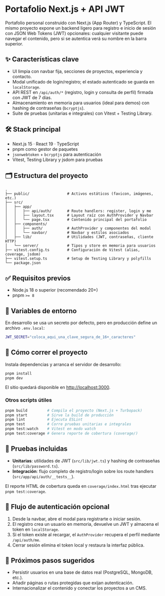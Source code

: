 # Portafolio Next.js + API JWT

Portafolio personal construido con Next.js (App Router) y TypeScript. El mismo proyecto expone un backend ligero para registro e inicio de sesión con JSON Web Tokens (JWT) opcionales: cualquier visitante puede navegar el contenido, pero si se autentica verá su nombre en la barra superior.

## ✨ Características clave

- UI limpia con navbar fija, secciones de proyectos, experiencia y contacto.
- Modal unificado de login/registro; el estado autenticado se guarda en `localStorage`.
- API REST en `/api/auth/*` (registro, login y consulta de perfil) firmada con JWT de 7 días.
- Almacenamiento en memoria para usuarios (ideal para demos) con hashing de contraseñas (`bcryptjs`).
- Suite de pruebas (unitarias e integrales) con Vitest + Testing Library.

## 🛠️ Stack principal

- Next.js 15 · React 19 · TypeScript
- pnpm como gestor de paquetes
- `jsonwebtoken` + `bcryptjs` para autenticación
- Vitest, Testing Library y jsdom para pruebas

## 🗂️ Estructura del proyecto

```
.
├── public/                 # Activos estáticos (favicon, imágenes, etc.)
├── src/
│   ├── app/
│   │   ├── api/auth/       # Route handlers: register, login y me
│   │   ├── layout.tsx      # Layout raíz con AuthProvider y Navbar
│   │   └── page.tsx        # Contenido principal del portafolio
│   ├── components/
│   │   ├── auth/           # AuthProvider y componentes del modal
│   │   └── navbar/         # Navbar y estilos asociados
│   ├── lib/                # Utilidades (JWT, contraseñas, cliente HTTP)
│   └── server/             # Tipos y store en memoria para usuarios
├── vitest.config.ts        # Configuración de Vitest (alias, coverage, jsdom)
├── vitest.setup.ts         # Setup de Testing Library y polyfills
└── package.json
```

## ✅ Requisitos previos

- Node.js 18 o superior (recomendado 20+)
- pnpm `>= 8`

## 🔐 Variables de entorno

En desarrollo se usa un secreto por defecto, pero en producción define un archivo `.env.local`:

```bash
JWT_SECRET="coloca_aqui_una_clave_segura_de_16+_caracteres"
```

## 🚀 Cómo correr el proyecto

Instala dependencias y arranca el servidor de desarrollo:

```bash
pnpm install
pnpm dev
```

El sitio quedará disponible en [http://localhost:3000](http://localhost:3000).

### Otros scripts útiles

```bash
pnpm build         # Compila el proyecto (Next.js + Turbopack)
pnpm start         # Sirve la build de producción
pnpm lint          # Ejecuta ESLint
pnpm test          # Corre pruebas unitarias e integrales
pnpm test:watch    # Vitest en modo watch
pnpm test:coverage # Genera reporte de cobertura (coverage/)
```

## 🧪 Pruebas incluidas

- **Unitarias**: utilidades de JWT (`src/lib/jwt.ts`) y hashing de contraseñas (`src/lib/password.ts`).
- **Integración**: flujo completo de registro/login sobre los route handlers (`src/app/api/auth/__tests__`).

El reporte HTML de cobertura queda en `coverage/index.html` tras ejecutar `pnpm test:coverage`.

## 🔄 Flujo de autenticación opcional

1. Desde la navbar, abre el modal para registrarte o iniciar sesión.
2. El registro crea un usuario en memoria, devuelve un JWT y almacena el token en `localStorage`.
3. Si el token existe al recargar, el `AuthProvider` recupera el perfil mediante `/api/auth/me`.
4. Cerrar sesión elimina el token local y restaura la interfaz pública.

## 📌 Próximos pasos sugeridos

- Persistir usuarios en una base de datos real (PostgreSQL, MongoDB, etc.).
- Añadir páginas o rutas protegidas que exijan autenticación.
- Internacionalizar el contenido y conectar los proyectos a un CMS.
